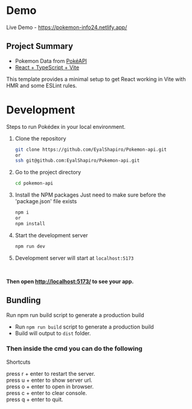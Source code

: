 # Demo

Live Demo - <https://pokemon-info24.netlify.app/>

## Project Summary

- Pokemon Data from [PokéAPI](https://pokeapi.co/)
- [React + TypeScript + Vite](https://vitejs.dev/)

This template provides a minimal setup to get React working in Vite with HMR and some ESLint rules.

# Development

Steps to run Pokédex in your local environment.

1. Clone the repository

   ```sh
   git clone https://github.com/EyalShapiro/Pokemon-api.git
   or 
   ssh git@github.com:EyalShapiro/Pokemon-api.git
   ```

2. Go to the project directory

   ```sh
   cd pokemon-api
   ```

3. Install the NPM packages
Just need to make sure before the 'package.json' file exists

   ```sh
   npm i
   or
   npm install
   ```

4. Start the development server

   ```sh
   npm run dev
   ```

5. Development server will start at `localhost:5173`

<br/>

**Then open <http://localhost:5173/> to see your app.**

## Bundling

Run npm run build script to generate a production build

- Run `npm run build` script to generate a production build
- Build will output to `dist` folder.

### Then inside the cmd you can do the following

  Shortcuts<br/>

  press r + enter to restart the server.<br/>
  press u + enter to show server url.<br/>
  press o + enter to open in browser.<br/>
  press c + enter to clear console.<br/>
  press q + enter to quit.
  
